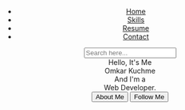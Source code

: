 <!DOCTYPE html>
<html lang="en" dir="ltr">
  <head>
    <meta charset="UTF-8">
    <title>1st Simple Website Design </title>
    <link rel="stylesheet" href="style.css">
        <link rel="stylesheet" href="https://cdnjs.cloudflare.com/ajax/libs/font-awesome/5.15.2/css/all.min.css"/>
     <meta name="viewport" content="width=device-width, initial-scale=1.0">
   </head>
<body>
 <header>
   <nav>
   <div class="navbar">
     <div class="logo">
       <img src="images/logo.jpg" alt="">
     </div>
     <ul class="menu">
        <li><a href="#">Home</a></li>
        <li><a href="#">Skills</a></li>
        <li><a href="#">Resume</a></li>
        <li><a href="#">Contact</a></li>
      </ul>
      <div class="search-box">
        <input type="text" placeholder="Search here...">
        <a href="#"><i class="fas fa-search"></i></a>
      </div>
   </div>
   </nav>
   <div class="content">
     <div class="text-content">
       <div class="text">Hello, It's Me </div>
       <div class="name">Omkar Kuchme</div>
       <div class="job">
         <div class="job">
           <span>And I'm a</span>
            <div class="typing-text">
              <span class="one">Web Developer.</span>
              <span class="two"></span>
            </div>
          </div>
       </div>
       <div class="buttons">
   <button>About Me</button>
   <button>Follow Me</button>
 </div>
     </div>
     <div class="boy">
       <img src="images/boy.png" alt="">
     </div>
   </div>
   <div class="media-icons">
    <a href="#"><i class="fab fa-facebook-f"></i></a>
    <a href="#"><i class="fab fa-twitter"></i></a>
    <a href="#"><i class="fab fa-linkedin-in"></i></a>
    <a href="#"><i class="fab fa-pinterest"></i></a>
  </div>
 </header>
</body>
</html>
